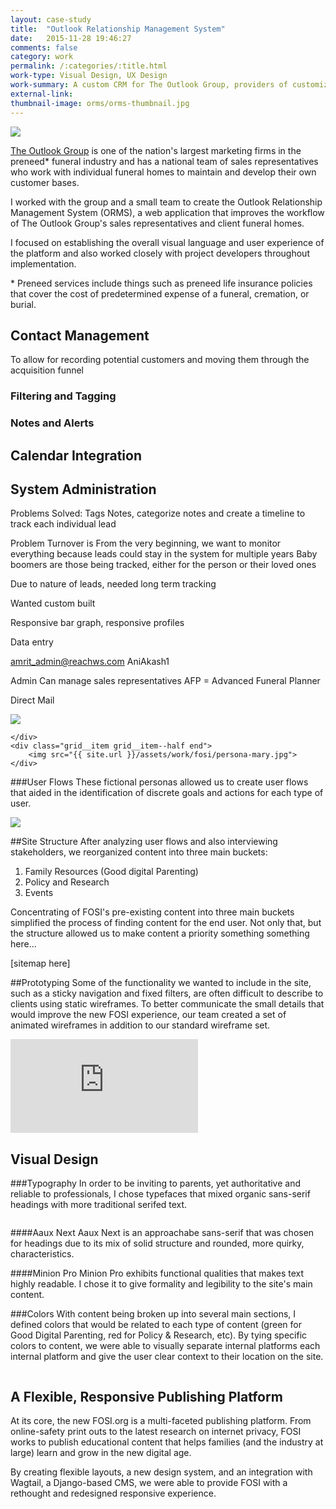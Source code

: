 ```yaml
---
layout: case-study
title:  "Outlook Relationship Management System"
date:   2015-11-28 19:46:27
comments: false
category: work
permalink: /:categories/:title.html
work-type: Visual Design, UX Design 
work-summary: A custom CRM for The Outlook Group, providers of customized pre-need services, resources and systems to progressive funeral homes across the country.
external-link: 
thumbnail-image: orms/orms-thumbnail.jpg
---
```


<div class="grid grid--featured-image grid-mb">
	<div class="grid__item grid__item--full">
	    <img  src="{{ site.url }}/assets/work/orms/featured-image-orms.jpg">
	</div> 
</div>

<a href="http://www.theoutlookgroup.com/" target="_blank" class="link--text-in-p">The Outlook Group</a> is one of the nation's largest marketing firms in the preneed* funeral industry and has a national team of sales representatives who work with individual funeral homes to maintain and develop their own customer bases.

I worked with the group and a small team to create the Outlook Relationship Management System (ORMS), a web application that improves the workflow of The Outlook Group's sales representatives and client funeral homes. 

I focused on establishing the overall visual language and user experience of the platform and also worked closely with project developers throughout implementation.

<p class="footnote">
  * Preneed services include things such as preneed life insurance policies that cover the cost of predetermined expense of a funeral, cremation, or burial.
</p> 
 
<!--
## Identifying Product Needs

Because The Outlook Group has a national team of sales representatives who work with individual funeral homes, the group wanted us to develop a tool for their team to help clients maintain and develop their own customer base.

After conversations with The Outlook Group and an analysis of their team structure, we identified the core product features that would not only provide benefit to the end user, but also fit into the workflow of the company as a whole.

 : 

* **Contact Management**
	* To allow for recording potential customers and moving them through the acquisition funnel
* **Filtering and Tagging**
	* To monitor and evaluate customers
* **Calendar Integration**
	* To allow sales representatives to record interactions and meetings with customers
* **System Administration**
	* The creation of a centralized hub for system administrators to manage sales representatives

 -->

## Contact Management

To allow for recording potential customers and moving them through the acquisition funnel

### Filtering and Tagging

### Notes and Alerts

## Calendar Integration

## System Administration




Problems Solved:
Tags
Notes, categorize notes and create a timeline to track each individual lead

Problem
Turnover is
From the very beginning, we want to monitor everything because leads could stay in the system for multiple years
Baby boomers are those being tracked, either for the person or their loved ones

Due to nature of leads, needed long term tracking

Wanted custom built

Responsive bar graph, responsive profiles

Data entry

amrit_admin@reachws.com
AniAkash1

Admin
Can manage sales representatives
AFP = Advanced Funeral Planner

Direct Mail



<div class="grid">
	<div class="grid__item grid__item--half">
	    <img src="{{ site.url }}/assets/work/fosi/persona-david.jpg">
	    
	</div> 
	<div class="grid__item grid__item--half end">
	    <img src="{{ site.url }}/assets/work/fosi/persona-mary.jpg">
	</div> 
</div>

###User Flows
These fictional personas allowed us to create user flows that aided in the identification of discrete goals and actions for each type of user.

<div class="grid">
    <div class="grid__item grid__item--full">
    	<img src="{{ site.url }}/assets/work/fosi/fosi-user-flow-david.png">
    </div>
</div>

##Site Structure
After analyzing user flows and also interviewing stakeholders, we reorganized content into three main buckets:

1. Family Resources (Good digital Parenting)
2. Policy and Research
3. Events

Concentrating of FOSI's pre-existing content into three main buckets simplified the process of finding content for the end user. Not only that, but the structure allowed us to make content a priority something something here...

[sitemap here]

##Prototyping
Some of the functionality we wanted to include in the site, such as a sticky navigation and fixed filters, are often difficult to describe to clients using static wireframes. To better communicate the small details that would improve the new FOSI experience, our team created a set of animated wireframes in addition to our standard wireframe set.


<div class="grid">
	<div class="grid__item grid__item--full">
		<div class="video-container">
			<div class='embed-container'><iframe src='https://player.vimeo.com/video/155266319?autoplay=1&loop=1&loop=1&title=0&byline=0&portrait=0' frameborder='0' webkitAllowFullScreen mozallowfullscreen allowFullScreen></iframe></div>
		</div>
	</div>
	<div class="grid__item grid__item--full">
		<img src="{{ site.url }}/assets/work/fosi/fosi-wireframes.jpg" alt="">
	</div>
</div>

Visual Design
----------------------------------------------

###Typography
In order to be inviting to parents, yet authoritative and reliable to professionals, I chose typefaces that mixed organic sans-serif headings with more traditional serifed text.

<div class="grid">
	<div class="grid__item grid__item--full">
		<img src="{{ site.url }}/assets/work/fosi/fosi-type-example.jpg" alt="">
	</div>
</div>

####Aaux Next
Aaux Next is an approachabe sans-serif that was chosen for headings due to its mix of solid structure and rounded, more quirky, characteristics.

####Minion Pro
Minion Pro exhibits functional qualities that makes text highly readable. I chose it to give formality and legibility to the site's main content.


###Colors
With content being broken up into several main sections, I defined colors that would be related to each type of content (green for Good Digital Parenting, red for Policy & Research, etc). By tying specific colors to content, we were able to visually separate internal platforms each internal platform and give the user clear context to their location on the site.




<div class="grid">
	<div class="grid__item grid__item--full">
		<img src="{{ site.url }}/assets/work/fosi/fosi-colors.jpg" alt="">
	</div>
</div>

<div class="fin-tip">	
</div>

<h2 class="text-center">
	A Flexible, Responsive Publishing Platform
</h2>

At its core, the new FOSI.org is a multi-faceted publishing platform. From online-safety print outs to the latest research on internet privacy, FOSI works to publish educational content that helps families (and the industry at large) learn and grow in the new digital age. 
		
By creating flexible layouts, a new design system, and an integration with Wagtail, a Django-based CMS, we were able to provide FOSI with a rethought and redesigned responsive experience.









